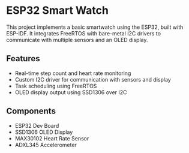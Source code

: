 # ESP32 Smart Watch

This project implements a basic smartwatch using the ESP32, built with ESP-IDF. It integrates FreeRTOS with bare-metal I2C drivers to communicate with multiple sensors and an OLED display.

## Features

- Real-time step count and heart rate monitoring
- Custom I2C driver for communication with sensors and display
- Task scheduling using FreeRTOS
- OLED display output using SSD1306 over I2C

## Components

- ESP32 Dev Board
- SSD1306 OLED Display
- MAX30102 Heart Rate Sensor
- ADXL345 Accelerometer

